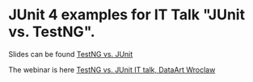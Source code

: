 # JUnit 4 examples for IT Talk "JUnit vs. TestNG".


Slides can be found [TestNG vs. JUnit](https://www.slideshare.net/oleynikandrey/testng-vs-junit)

The webinar is here [TestNG vs. JUnit IT talk, DataArt Wroclaw](https://youtu.be/3C-Nu5mkyOQ?t=3189)
